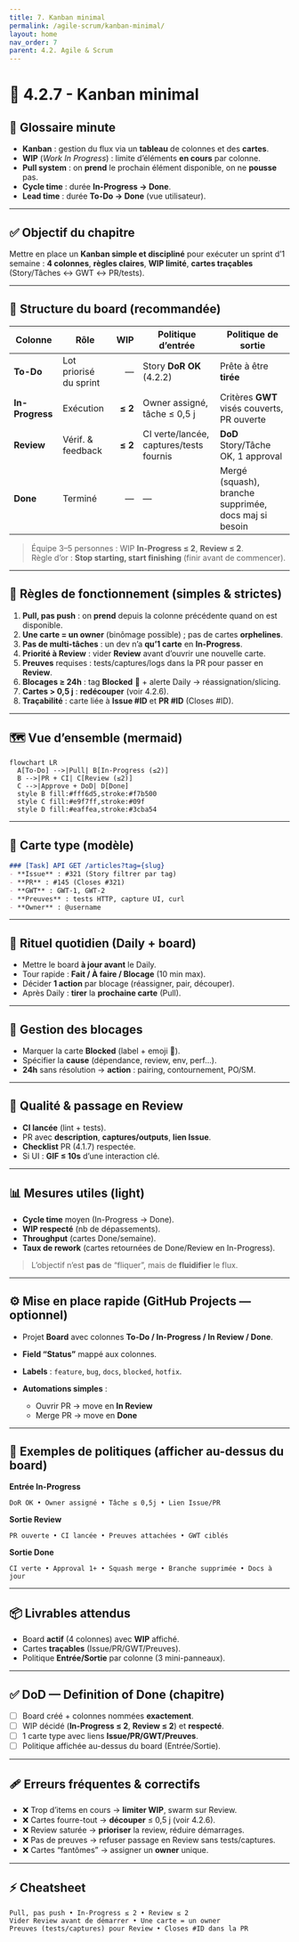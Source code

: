 ```yaml
---
title: 7. Kanban minimal
permalink: /agile-scrum/kanban-minimal/
layout: home
nav_order: 7
parent: 4.2. Agile & Scrum
---
```


# 📘 4.2.7 - Kanban minimal

## 📒 Glossaire minute
- **Kanban** : gestion du flux via un **tableau** de colonnes et des **cartes**.
- **WIP** (*Work In Progress*) : limite d’éléments **en cours** par colonne.
- **Pull system** : on **prend** le prochain élément disponible, on ne **pousse** pas.
- **Cycle time** : durée **In-Progress → Done**.  
- **Lead time** : durée **To-Do → Done** (vue utilisateur).

---

## ✅ Objectif du chapitre
Mettre en place un **Kanban simple et discipliné** pour exécuter un sprint d’1 semaine : **4 colonnes**, **règles claires**, **WIP limité**, **cartes traçables** (Story/Tâches ↔ GWT ↔ PR/tests).

---

## 🧱 Structure du board (recommandée)
| Colonne | Rôle | WIP | Politique d’entrée | Politique de sortie |
|---|---|---:|---|---|
| **To-Do** | Lot priorisé du sprint | — | Story **DoR OK** (4.2.2) | Prête à être **tirée** |
| **In-Progress** | Exécution | **≤ 2** | Owner assigné, tâche ≤ 0,5 j | Critères **GWT** visés couverts, PR ouverte |
| **Review** | Vérif. & feedback | **≤ 2** | CI verte/lancée, captures/tests fournis | **DoD** Story/Tâche OK, 1 approval |
| **Done** | Terminé | — | — | Mergé (squash), branche supprimée, docs maj si besoin |

> Équipe 3–5 personnes : WIP **In-Progress ≤ 2**, **Review ≤ 2**.  
> Règle d’or : **Stop starting, start finishing** (finir avant de commencer).

---

## 🧭 Règles de fonctionnement (simples & strictes)
1. **Pull, pas push** : on **prend** depuis la colonne précédente quand on est disponible.  
2. **Une carte = un owner** (binômage possible) ; pas de cartes **orphelines**.  
3. **Pas de multi-tâches** : un dev n’a **qu’1 carte** en **In-Progress**.  
4. **Priorité à Review** : vider **Review** avant d’ouvrir une nouvelle carte.  
5. **Preuves** requises : tests/captures/logs dans la PR pour passer en **Review**.  
6. **Blocages ≥ 24h** : tag **Blocked** 🚫 + alerte Daily → réassignation/slicing.  
7. **Cartes > 0,5 j** : **redécouper** (voir 4.2.6).  
8. **Traçabilité** : carte liée à **Issue #ID** et **PR #ID** (Closes #ID).

---

## 🗺️ Vue d’ensemble (mermaid)
```mermaid
flowchart LR
  A[To-Do] -->|Pull| B[In-Progress (≤2)]
  B -->|PR + CI| C[Review (≤2)]
  C -->|Approve + DoD| D[Done]
  style B fill:#fff6d5,stroke:#f7b500
  style C fill:#e9f7ff,stroke:#09f
  style D fill:#eaffea,stroke:#3cba54
````

---

## 🧩 Carte type (modèle)

```md
### [Task] API GET /articles?tag={slug}
- **Issue** : #321 (Story filtrer par tag)
- **PR** : #145 (Closes #321)
- **GWT** : GWT-1, GWT-2
- **Preuves** : tests HTTP, capture UI, curl
- **Owner** : @username
```

---

## 🔁 Rituel quotidien (Daily + board)

* Mettre le board **à jour avant** le Daily.
* Tour rapide : **Fait / À faire / Blocage** (10 min max).
* Décider **1 action** par blocage (réassigner, pair, découper).
* Après Daily : **tirer** la **prochaine carte** (Pull).

---

## 🚦 Gestion des blocages

* Marquer la carte **Blocked** (label + emoji 🚫).
* Spécifier la **cause** (dépendance, review, env, perf…).
* **24h** sans résolution → **action** : pairing, contournement, PO/SM.

---

## 🧪 Qualité & passage en Review

* **CI lancée** (lint + tests).
* PR avec **description**, **captures/outputs**, **lien Issue**.
* **Checklist** PR (4.1.7) respectée.
* Si UI : **GIF ≤ 10s** d’une interaction clé.

---

## 📊 Mesures utiles (light)

* **Cycle time** moyen (In-Progress → Done).
* **WIP respecté** (nb de dépassements).
* **Throughput** (cartes Done/semaine).
* **Taux de rework** (cartes retournées de Done/Review en In-Progress).

> L’objectif n’est **pas** de “fliquer”, mais de **fluidifier** le flux.

---

## ⚙️ Mise en place rapide (GitHub Projects — optionnel)

* Projet **Board** avec colonnes **To-Do / In-Progress / In Review / Done**.
* **Field “Status”** mappé aux colonnes.
* **Labels** : `feature`, `bug`, `docs`, `blocked`, `hotfix`.
* **Automations simples** :

  * Ouvrir PR → move en **In Review**
  * Merge PR → move en **Done**

---

## 🧱 Exemples de politiques (afficher au-dessus du board)

**Entrée In-Progress**

```
DoR OK • Owner assigné • Tâche ≤ 0,5j • Lien Issue/PR
```

**Sortie Review**

```
PR ouverte • CI lancée • Preuves attachées • GWT ciblés
```

**Sortie Done**

```
CI verte • Approval 1+ • Squash merge • Branche supprimée • Docs à jour
```

---

## 📦 Livrables attendus

* Board **actif** (4 colonnes) avec **WIP** affiché.
* Cartes **traçables** (Issue/PR/GWT/Preuves).
* Politique **Entrée/Sortie** par colonne (3 mini-panneaux).

---

## ✅ DoD — Definition of Done (chapitre)

* [ ] Board créé + colonnes nommées **exactement**.
* [ ] WIP décidé (**In-Progress ≤ 2**, **Review ≤ 2**) et **respecté**.
* [ ] 1 carte type avec liens **Issue/PR/GWT/Preuves**.
* [ ] Politique affichée au-dessus du board (Entrée/Sortie).

---

## 🩹 Erreurs fréquentes & correctifs

* ❌ Trop d’items en cours → **limiter WIP**, swarm sur Review.
* ❌ Cartes fourre-tout → **découper** ≤ 0,5 j (voir 4.2.6).
* ❌ Review saturée → **prioriser** la review, réduire démarrages.
* ❌ Pas de preuves → refuser passage en Review sans tests/captures.
* ❌ Cartes “fantômes” → assigner un **owner** unique.

---

## ⚡ Cheatsheet

```text
Pull, pas push • In-Progress ≤ 2 • Review ≤ 2
Vider Review avant de démarrer • Une carte = un owner
Preuves (tests/captures) pour Review • Closes #ID dans la PR
```

